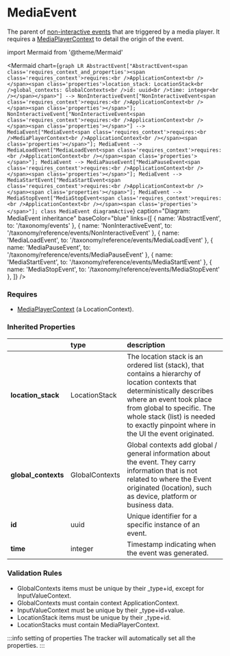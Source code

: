 # MediaEvent

The parent of [non-interactive events](/taxonomy/reference/events/NonInteractiveEvent.md) that are triggered by a media player. It requires a [MediaPlayerContext](/taxonomy/reference/location-contexts/MediaPlayerContext) to detail the origin of the event.

import Mermaid from '@theme/Mermaid'

<Mermaid chart={`
    graph LR
      AbstractEvent["AbstractEvent<span class='requires_context_and_properties'><span class='requires_context'>requires:<br />ApplicationContext<br /></span><span class='properties'>location_stack: LocationStack<br />global_contexts: GlobalContexts<br />id: uuid<br />time: integer<br /></span></span>"] --> NonInteractiveEvent["NonInteractiveEvent<span class='requires_context'>requires:<br />ApplicationContext<br /></span><span class='properties'></span>"];
      NonInteractiveEvent["NonInteractiveEvent<span class='requires_context'>requires:<br />ApplicationContext<br /></span><span class='properties'></span>"] -->       MediaEvent["MediaEvent<span class='requires_context'>requires:<br />MediaPlayerContext<br />ApplicationContext<br /></span><span class='properties'></span>"];
      MediaEvent --> MediaLoadEvent["MediaLoadEvent<span class='requires_context'>requires:<br />ApplicationContext<br /></span><span class='properties'></span>"];
      MediaEvent --> MediaPauseEvent["MediaPauseEvent<span class='requires_context'>requires:<br />ApplicationContext<br /></span><span class='properties'></span>"];
      MediaEvent --> MediaStartEvent["MediaStartEvent<span class='requires_context'>requires:<br />ApplicationContext<br /></span><span class='properties'></span>"];
      MediaEvent --> MediaStopEvent["MediaStopEvent<span class='requires_context'>requires:<br />ApplicationContext<br /></span><span class='properties'></span>"];
    class MediaEvent diagramActive
  `}
  caption="Diagram: MediaEvent inheritance"
  baseColor="blue"
  links={[
{ name: 'AbstractEvent', to: '/taxonomy/events' }, { name: 'NonInteractiveEvent', to: '/taxonomy/reference/events/NonInteractiveEvent' }, { name: 'MediaLoadEvent', to: '/taxonomy/reference/events/MediaLoadEvent' }, { name: 'MediaPauseEvent', to: '/taxonomy/reference/events/MediaPauseEvent' }, { name: 'MediaStartEvent', to: '/taxonomy/reference/events/MediaStartEvent' }, { name: 'MediaStopEvent', to: '/taxonomy/reference/events/MediaStopEvent' },   ]}
/>

### Requires

* [MediaPlayerContext](../location-contexts/MediaPlayerContext.md) (a LocationContext).

### Inherited Properties

|                      | type           | description                                                                                                                                                                                                                                                                  |
|:---------------------|:---------------|:-----------------------------------------------------------------------------------------------------------------------------------------------------------------------------------------------------------------------------------------------------------------------------|
| **location\_stack**  | LocationStack  | The location stack is an ordered list (stack), that contains a hierarchy of location contexts that deterministically describes where an event took place from global to specific. The whole stack (list) is needed to exactly pinpoint where in the UI the event originated. |
| **global\_contexts** | GlobalContexts | Global contexts add global / general information about the event. They carry information that is not related to where the Event originated (location), such as device, platform or business data.                                                                            |
| **id**               | uuid           | Unique identifier for a specific instance of an event.                                                                                                                                                                                                                       |
| **time**             | integer        | Timestamp indicating when the event was generated.                                                                                                                                                                                                                           |

### Validation Rules
* GlobalContexts items must be unique by their _type+id, except for InputValueContext.
* GlobalContexts must contain context ApplicationContext.
* InputValueContext must be unique by their _type+id+value.
* LocationStack items must be unique by their _type+id.
* LocationStacks must contain MediaPlayerContext.

:::info setting of properties
The tracker will automatically set all the properties.
:::
